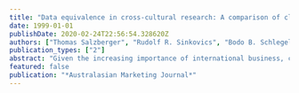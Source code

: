 ```yaml
---
title: "Data equivalence in cross-cultural research: A comparison of classical test theory and latent trait theory based approaches"
date: 1999-01-01
publishDate: 2020-02-24T22:56:54.328620Z
authors: ["Thomas Salzberger", "Rudolf R. Sinkovics", "Bodo B. Schlegelmilch"]
publication_types: ["2"]
abstract: "Given the increasing importance of international business, cross-cultural research becomes more and more relevant to marketing academics and practitioners. This paper illustrates the difficulties in achieving equivalence when conducting marketing research across borders. It opens with a general typology of equivalence issues in cross-cultural research and, subsequently, focuses specifically on data equivalence. Recent studies either disregard data equivalence at all or they predominantly suggest the use of simultaneous confirmatory factor analysis (CFA) for establishing data equivalence. The Latent Trait Theory (LTT), based on a different measurement paradigm, offers an alternative which promises to overcome many of the problems inherent in CFA. This paper contrasts the advantages and disadvantages of both approaches and illustrates their application by means of a simulated data set. In conclusion, a call is made for the incorporation of equivalence issues in scale development by quantitative as well as qualitative analyses."
featured: false
publication: "*Australasian Marketing Journal*"
---
```


